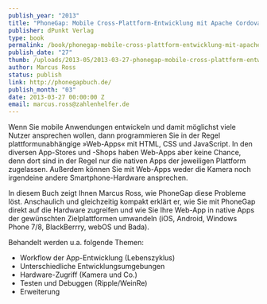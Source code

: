 ```yaml
--- 
publish_year: "2013"
title: "PhoneGap: Mobile Cross-Plattform-Entwicklung mit Apache Cordova & Co"
publisher: dPunkt Verlag
type: book
permalink: /book/phonegap-mobile-cross-plattform-entwicklung-mit-apache-cordova-co
publish_date: "27"
thumb: /uploads/2013-05/2013-03-27-phonegap-mobile-cross-plattform-entwicklung-mit-apache-cordova-co.png
author: Marcus Ross
status: publish
link: http://phonegapbuch.de/
publish_month: "03"
date: 2013-03-27 00:00:00 Z
email: marcus.ross@zahlenhelfer.de
---
```


Wenn Sie mobile Anwendungen entwickeln und damit möglichst viele Nutzer ansprechen wollen, dann programmieren Sie in der Regel plattformunabhängige »Web-Apps« mit HTML, CSS und JavaScript. In den diversen App-Stores und -Shops haben Web-Apps aber keine Chance, denn dort sind in der Regel nur die nativen Apps der jeweiligen Plattform zugelassen. Außerdem können Sie mit Web-Apps weder die Kamera noch irgendeine andere Smartphone-Hardware ansprechen. 

In diesem Buch zeigt Ihnen Marcus Ross, wie PhoneGap diese Probleme löst. Anschaulich und gleichzeitig kompakt erklärt er, wie Sie mit PhoneGap direkt auf die Hardware zugreifen und wie Sie Ihre Web-App in native Apps der gewünschten Zielplattformen umwandeln (iOS, Android, Windows Phone 7/8, BlackBerrry, webOS und Bada). 

Behandelt werden u.a. folgende Themen: 

- Workflow der App-Entwicklung (Lebenszyklus) 
- Unterschiedliche Entwicklungsumgebungen 
- Hardware-Zugriff (Kamera und Co.) 
- Testen und Debuggen (Ripple/WeinRe) 
- Erweiterung
